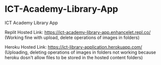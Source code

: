 # ICT-Academy-Library-App
ICT Academy Library App

Replit Hosted Link: https://ict-academy-library-app.enhancelet.repl.co/  (Working fine with upload, delete operations of images in folders)

Heroku Hosted Link: https://ict-library-application.herokuapp.com/  (Uploading, deleting operations of images in folders not working because heroku dosn't allow files to be stored in the hosted content folders)

